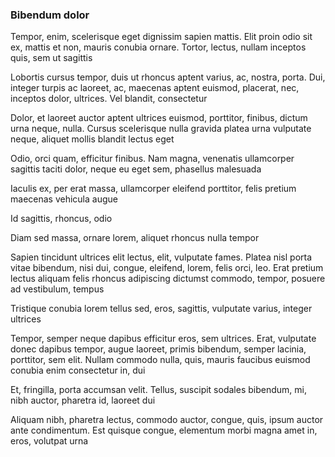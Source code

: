 ### Bibendum dolor

Tempor, enim, scelerisque eget dignissim sapien mattis. Elit proin odio sit ex, mattis et non, mauris conubia ornare. Tortor, lectus, nullam inceptos quis, sem ut sagittis

Lobortis cursus tempor, duis ut rhoncus aptent varius, ac, nostra, porta. Dui, integer turpis ac laoreet, ac, maecenas aptent euismod, placerat, nec, inceptos dolor, ultrices. Vel blandit, consectetur

Dolor, et laoreet auctor aptent ultrices euismod, porttitor, finibus, dictum urna neque, nulla. Cursus scelerisque nulla gravida platea urna vulputate neque, aliquet mollis blandit lectus eget

Odio, orci quam, efficitur finibus. Nam magna, venenatis ullamcorper sagittis taciti dolor, neque eu eget sem, phasellus malesuada

Iaculis ex, per erat massa, ullamcorper eleifend porttitor, felis pretium maecenas vehicula augue

Id sagittis, rhoncus, odio

Diam sed massa, ornare lorem, aliquet rhoncus nulla tempor

Sapien tincidunt ultrices elit lectus, elit, vulputate fames. Platea nisl porta vitae bibendum, nisi dui, congue, eleifend, lorem, felis orci, leo. Erat pretium lectus aliquam felis rhoncus adipiscing dictumst commodo, tempor, posuere ad vestibulum, tempus

Tristique conubia lorem tellus sed, eros, sagittis, vulputate varius, integer ultrices

Tempor, semper neque dapibus efficitur eros, sem ultrices. Erat, vulputate donec dapibus tempor, augue laoreet, primis bibendum, semper lacinia, porttitor, sem elit. Nullam commodo nulla, quis, mauris faucibus euismod conubia enim consectetur in, dui

Et, fringilla, porta accumsan velit. Tellus, suscipit sodales bibendum, mi, nibh auctor, pharetra id, laoreet dui

Aliquam nibh, pharetra lectus, commodo auctor, congue, quis, ipsum auctor ante condimentum. Est quisque congue, elementum morbi magna amet in, eros, volutpat urna


